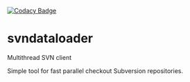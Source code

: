 [![Codacy Badge](https://api.codacy.com/project/badge/Grade/4bedac3a0f274e80b507370bc0214260)](https://www.codacy.com/app/slavyan85/SvnDataLoader?utm_source=github.com&amp;utm_medium=referral&amp;utm_content=slavyan85/svndataloader&amp;utm_campaign=Badge_Grade)
# svndataloader
Multithread SVN client

Simple tool for fast parallel checkout Subversion repositories.
